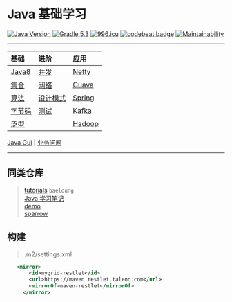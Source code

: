# Java 基础学习

[![Java Version](https://img.shields.io/badge/JDK-Java%208-red.svg)](https://www.java.com/zh_CN/download/)
[![Gradle 5.3](https://img.shields.io/badge/Gradle-5.3-green.svg)](https://docs.gradle.org/5.3/userguide/userguide.html)
[![996.icu](https://img.shields.io/badge/link-996.icu-red.svg)](https://996.icu)
[![codebeat badge](https://codebeat.co/badges/9145f9a8-a1aa-4c67-bb2b-f9dd12e924d4)](https://codebeat.co/projects/github-com-kuangcp-javabase-master)
[![Maintainability](https://api.codeclimate.com/v1/badges/23134c0d2348845fecec/maintainability)](https://codeclimate.com/github/Kuangcp/JavaBase/maintainability)

************************

| 基础  | 进阶 | 应用 |
|:----|:----|:----|
| [Java8](/java8)        | [并发](/concurrency) | [Netty](/netty)|
| [集合](/collection) | [网络](/network)     |  [Guava](/guava)|
| [算法](/algorithms) | [设计模式](/pattern) | [Spring](/spring)
| [字节码](/class)    | [测试](/test)    | [Kafka](/kafka)|
| [泛型](/generic)    |  | [Hadoop](/hadoop) | 

[Java Gui](/gui) | [业务问题](/question)



************************

## 同类仓库
> [tutorials](https://github.com/eugenp/tutorials) `baeldung`   
> [Java 学习笔记](https://github.com/brianway/java-learning)    
> [demo](https://gitee.com/code4everything/demo)   
> [sparrow](https://github.com/david1228/sparrow)


## 构建
> .m2/settings.xml
```xml
   <mirror>
       <id>mygrid-restlet</id>
       <url>https://maven.restlet.talend.com</url>
       <mirrorOf>maven-restlet</mirrorOf>
     </mirror>
```

